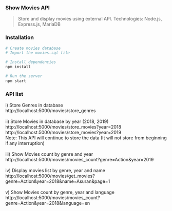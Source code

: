 ### Show Movies API
> Store and display movies using external API. Technologies: Node.js, Express.js, MariaDB 

### Installation
```bash
# Create movies database
# Import the movies.sql file

# Install dependencies
npm install

# Run the server
npm start
```
### API list

i) Store Genres in database <br />
http://localhost:5000/movies/store_genres <br />
 <br />
ii) Store Movies in database by year (2018, 2019) <br />
http://localhost:5000/movies/store_movies?year=2018 <br />
http://localhost:5000/movies/store_movies?year=2019 <br />
Note: This API will continue to store the data (It will not store from beginning if any interruption) <br />
 <br />
iii) Show Movies count by genre and year <br />
http://localhost:5000/movies/movies_count?genre=Action&year=2019 <br />
 <br />
iv) Display movies list by genre, year and name <br />
http://localhost:5000/movies/get_movies?genre=Action&year=2018&name=Asuran&page=1 <br />
 <br />
v) Show Movies count by genre, year and language <br />
http://localhost:5000/movies/movies_count?genre=Action&year=2018&language=en <br />
